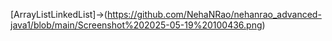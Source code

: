 [ArrayListLinkedList]->(https://github.com/NehaNRao/nehanrao_advanced-java1/blob/main/Screenshot%202025-05-19%20100436.png)
